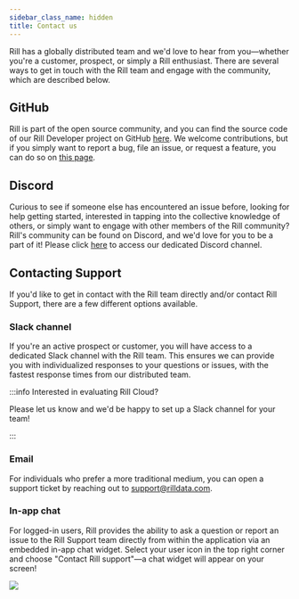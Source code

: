 ```yaml
---
sidebar_class_name: hidden
title: Contact us
---
```


Rill has a globally distributed team and we'd love to hear from you—whether you're a customer, prospect, or simply a Rill enthusiast. There are several ways to get in touch with the Rill team and engage with the community, which are described below.

## GitHub

Rill is part of the open source community, and you can find the source code of our Rill Developer project on GitHub [here](https://github.com/rilldata/rill). We welcome contributions, but if you simply want to report a bug, file an issue, or request a feature, you can do so on [this page](https://github.com/rilldata/rill/issues).

## Discord

Curious to see if someone else has encountered an issue before, looking for help getting started, interested in tapping into the collective knowledge of others, or simply want to engage with other members of the Rill community? Rill's community can be found on Discord, and we'd love for you to be a part of it! Please click [here](https://discord.gg/2ubRfjC7Rh) to access our dedicated Discord channel.

## Contacting Support
If you'd like to get in contact with the Rill team directly and/or contact Rill Support, there are a few different options available.

### Slack channel

If you're an active prospect or customer, you will have access to a dedicated Slack channel with the Rill team. This ensures we can provide you with individualized responses to your questions or issues, with the fastest response times from our distributed team.

:::info Interested in evaluating Rill Cloud?

Please let us know and we'd be happy to set up a Slack channel for your team!

:::

### Email

For individuals who prefer a more traditional medium, you can open a support ticket by reaching out to support@rilldata.com.

### In-app chat

For logged-in users, Rill provides the ability to ask a question or report an issue to the Rill Support team directly from within the application via an embedded in-app chat widget. Select your user icon in the top right corner and choose "Contact Rill support"—a chat widget will appear on your screen!

<img src='/img/contact/rill-developer-chat.png' class='rounded-gif' />
<br />